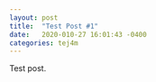```yaml
---
layout: post
title:  "Test Post #1"
date:   2020-010-27 16:01:43 -0400
categories: tej4m
---
```


Test post.